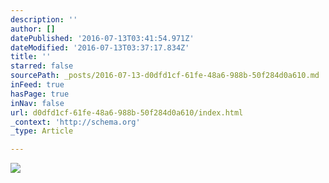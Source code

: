 ```yaml
---
description: ''
author: []
datePublished: '2016-07-13T03:41:54.971Z'
dateModified: '2016-07-13T03:37:17.834Z'
title: ''
starred: false
sourcePath: _posts/2016-07-13-d0dfd1cf-61fe-48a6-988b-50f284d0a610.md
inFeed: true
hasPage: true
inNav: false
url: d0dfd1cf-61fe-48a6-988b-50f284d0a610/index.html
_context: 'http://schema.org'
_type: Article

---
```

![](https://the-grid-user-content.s3-us-west-2.amazonaws.com/f79f0422-3f30-4455-a22b-b2ad849d9128.jpg)